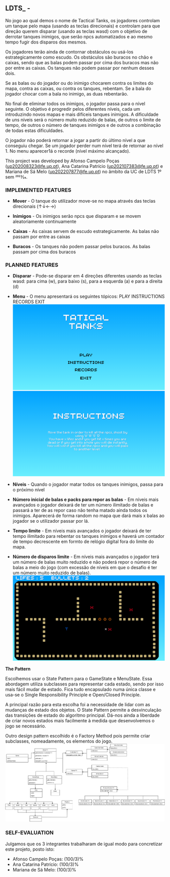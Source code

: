 ## LDTS_<l14gr06> - <Tactical Tanks>

No jogo ao qual demos o nome de Tactical Tanks, os jogadores controlam um tanque pelo mapa (usando as teclas direcionais) e controlam para que direção querem disparar (usando as teclas wasd) com o objetivo de derrotar tanques inimigos, que serão npcs automatizados e ao mesmo tempo fugir dos disparos dos mesmos. 

Os jogadores terão ainda de contornar obstáculos ou usá-los estrategicamente como escudo. Os obstáculos são buracos no chão e caixas, sendo que as balas podem passar por cima dos buracos mas não por entre as caixas. Os tanques não podem passar por nenhum desses dois.

Se as balas ou do jogador ou do inimigo chocarem contra os limites do mapa, contra as caixas, ou contra os tanques, rebentam. Se a bala do jogador chocar com a bala no inimigo, as duas rebentarão.

No final de eliminar todos os inimigos, o jogador passa para o nível seguinte. O objetivo é progredir pelos diferentes níveis, cada um introduzindo novos mapas e mais difíceis tanques inimigos. A dificuldade de uns níveis será o número muito reduzido de balas, de outros o limite de tempo, de outros o número de tanques inimígos e de outros a combinação de todas estas dificuldades.

O jogador não poderá retornar a jogar a partir do último nível a que conseguiu chegar. Se um jogador perder num nível terá de retornar ao nível 1. No menu aparecer1á o recorde (nível máximo alcançado).

This project was developed by Afonso Campelo Poças (up202008323@fe.up.pt), Ana Catarina Patrício (up202107383@fe.up.pt) e Mariana de Sá Melo (up202207877@fe.up.pt) no âmbito da UC de LDTS 1º sem 2023⁄24.


### IMPLEMENTED FEATURES

- **Mover** - O tanque do utilizador move-se no mapa através das teclas direcionais (↑↓←→)

- **Inimigos** - Os inimigos serão npcs que disparam e se movem aleatoriamente continuamente

- **Caixas** - As caixas servem de escudo estrategicamente. As balas não passam por entre as caixas

- **Buracos** - Os tanques não podem passar pelos buracos. As balas passam por cima dos buracos


### PLANNED FEATURES

- **Disparar** - Pode-se disparar em 4 direções diferentes usando as teclas wasd: para cima (w), para baixo (s), para a esquerda (a) e para a direita (d)

- **Menu** - O menu apresentará os seguintes tópicos:
                                                    PLAY
                                                    INSTRUCTIONS
                                                    RECORDS
                                                    EXIT
![Alt text](/docs/menu.png?raw=true)
![Alt text](/docs/instructions.png?raw=true)

- **Níveis** - Quando o jogador matar todos os tanques inimigos, passa para o próximo nível

- **Número inicial de balas e packs para repor as balas** - Em níveis mais avançados o jogador deixará de ter um número ilimitado de balas e passará a ter de as repor caso não tenha matado ainda todos os inimigos. Aparecerá de forma random no mapa que dará mais x balas ao jogador se o utilizador passar por lá.

- **Tempo limite** - Em níveis mais avançados o jogador deixará de ter tempo ilimitado para rebentar os tanques inimigos e haverá um contador de tempo decrescente em formto de relógio digital fora do limite do mapa.

- **Número de disparos limite** - Em níveis mais avançados o jogador terá um número de balas muito reduzido e não poderá repor o número de balas a meio do jogo (com excessão de níveis em que o desafio é ter um número muito reduzido de balas).
![Alt text](/docs/game.png?raw=true)


**The Pattern**

Escolhemos usar o State Pattern para o GameState e MenuState. Essa abordagem utiliza subclasses para representar cada estado, sendo por isso mais fácil mudar de estado. Fica tudo encapsulado numa única classe e usa-se o Single Responsibility Principle e Open/Closed Principle.

A principal razão para esta escolha foi a necessidade de lidar com as mudanças de estado dos objetos. O State Pattern permite a desvinculação das transições de estado do algoritmo principal. Dá-nos ainda a liberdade de criar novos estados mais facilmente à medida que desenvolvemos o jogo se necessário.

Outro design pattern escolhido é o Factory Method pois permite criar subclasses, nomeadamente, os elementos do jogo.
![Alt text](/docs/uml.jpg?raw=true)

### SELF-EVALUATION

Julgamos que os 3 integrantes trabalharam de igual modo para concretizar este projeto, posto isto:

- Afonso Campelo Poças: (100/3)%
- Ana Catarina Patrício: (100/3)%
- Mariana de Sá Melo: (100/3)%
